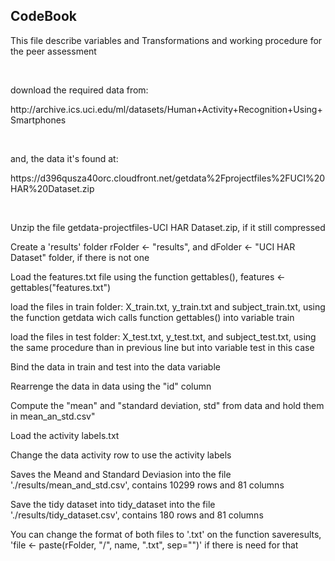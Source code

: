 <h2>CodeBook</h2>
<p>This file describe variables and Transformations and working procedure for the peer assessment</p>
<br />
<p>download the required data from:</p>
<p>http://archive.ics.uci.edu/ml/datasets/Human+Activity+Recognition+Using+Smartphones</p>
<br />
<p>and, the data it's found at:</p>
<p>https://d396qusza40orc.cloudfront.net/getdata%2Fprojectfiles%2FUCI%20HAR%20Dataset.zip </p>
<br />
<p>Unzip the file getdata-projectfiles-UCI HAR Dataset.zip, if it still compressed</p>
<p>Create a 'results' folder rFolder <- "results", and dFolder <- "UCI HAR Dataset" folder, if there is not one</p>
<p>Load the features.txt file using the function gettables(), features <- gettables("features.txt")</p>
<p>load the files in train folder: X_train.txt, y_train.txt and subject_train.txt, using the function getdata wich calls function gettables() into variable train</p>
<p>load the files in test folder: X_test.txt, y_test.txt, and subject_test.txt, using the same procedure than in previous line but into variable test in this case</p>
<p>Bind the data in train and test into the data variable</p>
<p>Rearrenge the data in data using the "id" column</p>
<p>Compute the "mean" and "standard deviation, std" from data and hold them in mean_an_std.csv"</p>
<p>Load the activity labels.txt</p>
<p>Change the data activity row to use the activity labels</p>
<p>Saves the Meand and Standard Deviasion into the file './results/mean_and_std.csv', contains 10299 rows and 81 columns</p>
<p>Save the tidy dataset into tidy_dataset into the file './results/tidy_dataset.csv', contains 180 rows and 81 columns</p>
<p>You can change the format of both files to '.txt' on the function saveresults, 'file <- paste(rFolder, "/", name, ".txt", sep="")' if there is need for that</p>
